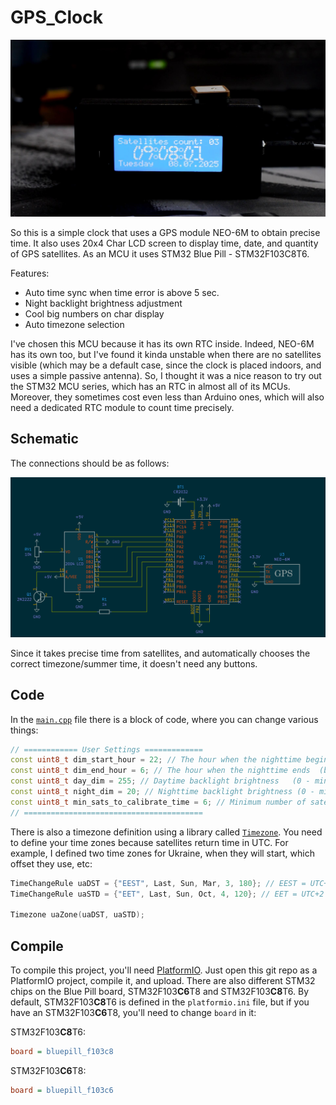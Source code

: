 # GPS_Clock

![Main photo](https://raw.githubusercontent.com/so1der/GPS_Clock/refs/heads/main/images/clock.jpg "Main photo")

So this is a simple clock that uses a GPS module NEO-6M to obtain precise time. It also uses 20x4 Char LCD screen to display time, date, and quantity of GPS satellites. As an MCU it uses STM32 Blue Pill - STM32F103C8T6. 

Features:

- Auto time sync when time error is above 5 sec.
- Night backlight brightness adjustment 
- Cool big numbers on char display
- Auto timezone selection

I've chosen this MCU because it has its own RTC inside. Indeed, NEO-6M has its own too, but I've found it kinda unstable when there are no satellites visible (which may be a default case, since the clock is placed indoors, and uses a simple passive antenna). So, I thought it was a nice reason to try out the STM32 MCU series, which has an RTC in almost all of its MCUs. Moreover, they sometimes cost even less than Arduino ones, which will also need a dedicated RTC module to count time precisely.

## Schematic 

The connections should be as follows:

![Schematic](https://raw.githubusercontent.com/so1der/GPS_Clock/refs/heads/main/images/schematic.png "Schematic")

Since it takes precise time from satellites, and automatically chooses the correct timezone/summer time, it doesn't need any buttons.

## Code

In the [`main.cpp`](https://github.com/so1der/GPS_Clock/blob/main/src/main.cpp#L36) file there is a block of code, where you can change various things:

```cpp
// ============ User Settings =============
const uint8_t dim_start_hour = 22; // The hour when the nighttime begins (backlights dimms)
const uint8_t dim_end_hour = 6; // The hour when the nighttime ends  (backlights brighten)
const uint8_t day_dim = 255; // Daytime backlight brightness   (0 - minimum, 255 - maximum)
const uint8_t night_dim = 20; // Nighttime backlight brightness (0 - minimum, 255 - maximum)
const uint8_t min_sats_to_calibrate_time = 6; // Minimum number of satellites for time calibration
// ========================================
```
    
There is also a timezone definition using a library called [`Timezone`](https://github.com/JChristensen/Timezone). You need to define your time zones because satellites return time in UTC. For example, I defined two time zones for Ukraine, when they will start,  which offset they use, etc:

```cpp
TimeChangeRule uaDST = {"EEST", Last, Sun, Mar, 3, 180}; // EEST = UTC+3 = 180 minutes
TimeChangeRule uaSTD = {"EET", Last, Sun, Oct, 4, 120}; // EET = UTC+2 = 120 minutes

Timezone uaZone(uaDST, uaSTD);
``` 

## Compile

To compile this project, you'll need [PlatformIO](https://platformio.org/). Just open this git repo as a PlatformIO project, compile it, and upload. There are also different STM32 chips on the Blue Pill board, STM32F103**C6**T8 and STM32F103**C8**T6. By default, STM32F103**C8**T6 is defined in the `platformio.ini` file, but if you have an STM32F103**C6**T8, you'll need to change `board` in it:

STM32F103**C8**T6:

```ini
board = bluepill_f103c8
```
STM32F103**C6**T8:

```ini
board = bluepill_f103c6
```
